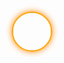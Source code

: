 <div style="display: flex; gap: 15px;">
  <img src="https://github.com/user-attachments/assets/a7875628-34de-40c6-a482-4548de90e6ba" width="120" style="
    border-radius: 50%;
    border: 4px solid orange;
    box-shadow: 0 0 20px #ff8800;">
</div>
